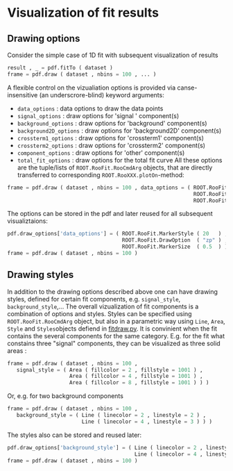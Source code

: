 # Visualization of fit results 


## Drawing options 
Consider the simple case of 1D fit with subsequent visualization of results 
```python
result , _ = pdf.fitTo ( dataset )
frame = pdf.draw ( dataset , nbins = 100 , ... ) 
```
A flexible control on the vizualiation options is provided via canse-insensitive (an underscrore-blind) keyword arguments: 

 - `data_options`                 : data options to draw the data points 
 - `signal_options`               : draw options for 'signal '      component(s)
 - `background_options`           : draw options for 'background'   component(s)
 - `background2D_options`         : draw options for 'background2D' component(s)
 - `crossterm1_options`           : draw options for 'crossterm1'   component(s)
 - `crossterm2_options`           : draw options for 'crossterm2'   component(s)    
 - `component_options`            : draw options for 'other'        component(s)
 - `total_fit_options`            : draw options for the total fit curve
All these options are the tuple/lists of `ROOT.RooFit.RooCmdArg` objects, that are directly transferred to 
corresponding `ROOT.RooXXX.plotOn`-method: 
```python
frame = pdf.draw ( dataset , nbins = 100 , data_options = ( ROOT.RooFit.MarkerStyle ( 20   ) , 
                                                            ROOT.RooFit.DrawOption  ( "zp" ) , 
                                                            ROOT.RooFit.MarkerSize  ( 0.5  ) ) )
```
The options can be stored in the pdf and later reused for all subsequent visualiztaions:
```python
pdf.draw_options['data_options'] = ( ROOT.RooFit.MarkerStyle ( 20   ) , 
                                     ROOT.RooFit.DrawOption  ( "zp" ) , 
                                     ROOT.RooFit.MarkerSize  ( 0.5  ) )
frame = pdf.draw ( dataset , nbins = 100 )
```

## Drawing styles 

In addition to the drawing options described above one can have drawing styles, defined  for certain fit components, e.g. `signal_style`, `background_style`,... The overall vizualization of fit components is a combination of options and styles. Styles can be specified using `ROOT.RooFit.RooCmdArg` object, but also in a parametric way using `Line`, `Area`, `Style` and `Styles`objects defiend in [fitdraw.py](fitdraw.py). It is convinient when the fit contains the several components for the same category. E.g. for the fit what constains  three "signal" components, they can be visualized as three solid areas :
```python
frame = pdf.draw ( dataset , nbins = 100 ,
   signal_style = ( Area ( fillcolor = 2 , fillstyle = 1001 ) , 
                    Area ( fillcolor = 4 , fillstyle = 1001 ) , 
                    Area ( fillcolor = 8 , fillstyle = 1001 ) ) ) 
```    
Or, e.g. for two background components 
```python
frame = pdf.draw ( dataset , nbins = 100 ,
   background_style = ( Line ( linecolor = 2 , linestyle = 2 ) , 
                        Line ( linecolor = 4 , linestyle = 3 ) ) )
```    
The styles also can be stored and reused later:
```python
pdf.draw_options['background_style'] = ( Line ( linecolor = 2 , linestyle = 2 ) , 
                                         Line ( linecolor = 4 , linestyle = 3 ) )
frame = pdf.draw ( dataset , nbins = 100 )
```    
